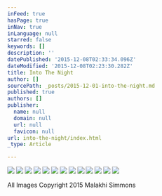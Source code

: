 ```yaml
---
inFeed: true
hasPage: true
inNav: true
inLanguage: null
starred: false
keywords: []
description: ''
datePublished: '2015-12-08T02:33:34.096Z'
dateModified: '2015-12-08T02:23:30.282Z'
title: Into The Night
author: []
sourcePath: _posts/2015-12-01-into-the-night.md
published: true
authors: []
publisher:
  name: null
  domain: null
  url: null
  favicon: null
url: into-the-night/index.html
_type: Article

---
```

![](https://the-grid-user-content.s3-us-west-2.amazonaws.com/4c679038-fd9d-4182-9c75-e937fc90d83a.jpg)
![](https://the-grid-user-content.s3-us-west-2.amazonaws.com/b6217cf9-9d6d-489f-9f4c-10b0ac528396.jpg)
![](https://the-grid-user-content.s3-us-west-2.amazonaws.com/8eba3b71-ec54-4825-8e52-b42fde0b76a9.jpg)
![](https://the-grid-user-content.s3-us-west-2.amazonaws.com/2a99f4cc-862f-497e-8b04-88730d7cf104.jpg)
![](https://the-grid-user-content.s3-us-west-2.amazonaws.com/888e6f28-7830-4a63-9f1b-0a97a6d7d996.jpg)
![](https://the-grid-user-content.s3-us-west-2.amazonaws.com/6dcef5ab-451e-4dec-8f46-3111e938410b.jpg)
![](https://the-grid-user-content.s3-us-west-2.amazonaws.com/e35a404f-efa3-4325-8a6a-08e47a5f6905.jpg)
![](https://the-grid-user-content.s3-us-west-2.amazonaws.com/98a66ff1-ea91-4ed2-8006-d7f301aa30a7.jpg)
![](https://the-grid-user-content.s3-us-west-2.amazonaws.com/8f72f134-cef9-4b3e-8cfc-1c5f243c55fb.jpg)
![](https://the-grid-user-content.s3-us-west-2.amazonaws.com/0ae61dd2-1031-4c9e-8e34-3082bf235e7a.jpg)
![](https://the-grid-user-content.s3-us-west-2.amazonaws.com/c122ac21-b787-487f-a12b-52644d8db399.jpg)
![](https://the-grid-user-content.s3-us-west-2.amazonaws.com/a1548bf0-90f7-484b-aef0-d9fa388f9246.jpg)
![](https://s3-us-west-2.amazonaws.com/the-grid-img/p/4ebaed17c1c269bd4cd8cb26d5352f79e67f4e39.jpg)

All Images Copyright 2015 Malakhi Simmons